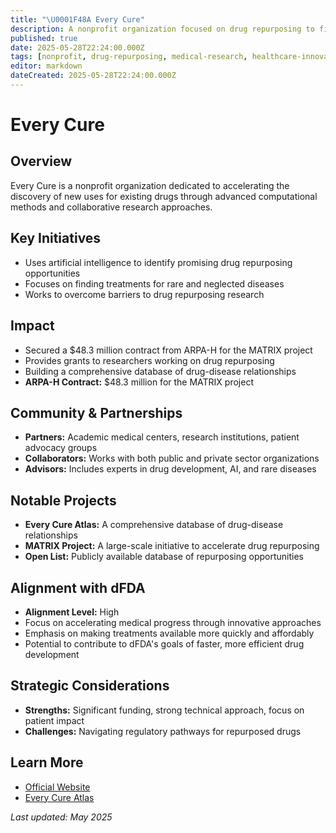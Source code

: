 ```yaml
---
title: "\U0001F48A Every Cure"
description: A nonprofit organization focused on drug repurposing to find new treatments for diseases
published: true
date: 2025-05-28T22:24:00.000Z
tags: [nonprofit, drug-repurposing, medical-research, healthcare-innovation]
editor: markdown
dateCreated: 2025-05-28T22:24:00.000Z
---
```


# Every Cure

## Overview

Every Cure is a nonprofit organization dedicated to accelerating the discovery of new uses for existing drugs through advanced computational methods and collaborative research approaches.

## Key Initiatives

- Uses artificial intelligence to identify promising drug repurposing opportunities
- Focuses on finding treatments for rare and neglected diseases
- Works to overcome barriers to drug repurposing research

## Impact

- Secured a $48.3 million contract from ARPA-H for the MATRIX project
- Provides grants to researchers working on drug repurposing
- Building a comprehensive database of drug-disease relationships
- **ARPA-H Contract:** $48.3 million for the MATRIX project

## Community & Partnerships

- **Partners:** Academic medical centers, research institutions, patient advocacy groups
- **Collaborators:** Works with both public and private sector organizations
- **Advisors:** Includes experts in drug development, AI, and rare diseases

## Notable Projects

- **Every Cure Atlas:** A comprehensive database of drug-disease relationships
- **MATRIX Project:** A large-scale initiative to accelerate drug repurposing
- **Open List:** Publicly available database of repurposing opportunities

## Alignment with dFDA

- **Alignment Level:** High
- Focus on accelerating medical progress through innovative approaches
- Emphasis on making treatments available more quickly and affordably
- Potential to contribute to dFDA's goals of faster, more efficient drug development

## Strategic Considerations

- **Strengths:** Significant funding, strong technical approach, focus on patient impact
- **Challenges:** Navigating regulatory pathways for repurposed drugs

## Learn More

- [Official Website](https://everycure.org/)
- [Every Cure Atlas](https://atlas.everycure.org/)

*Last updated: May 2025*
